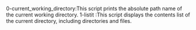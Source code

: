  0-current_working_directory:This script prints the absolute path name of the current working directory.
1-listit :This script displays the contents list of the current directory, including directories and files.
